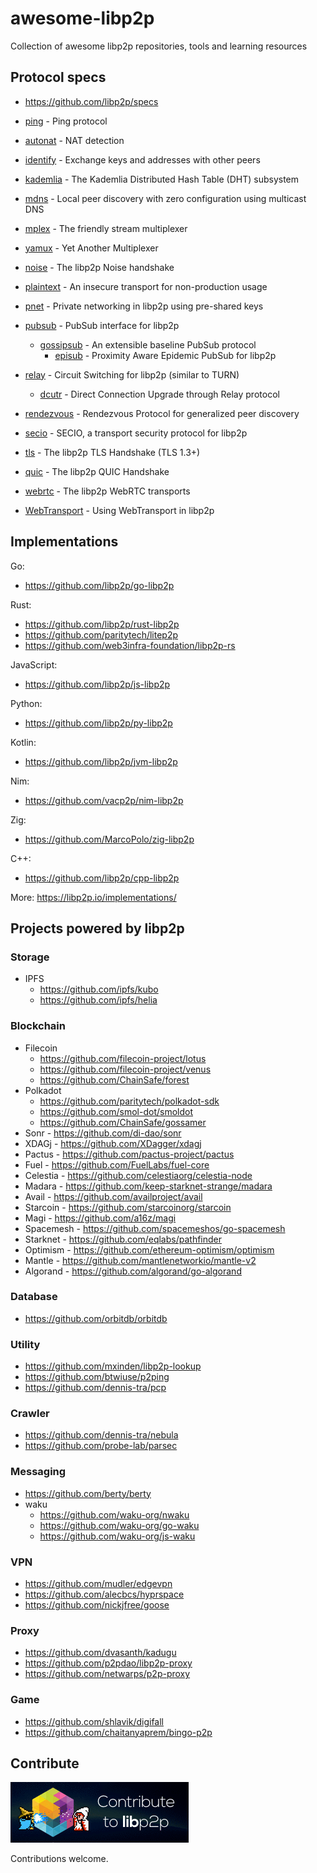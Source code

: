 # awesome-libp2p

Collection of awesome libp2p repositories, tools and learning resources

## Protocol specs

- https://github.com/libp2p/specs

- [ping](https://github.com/libp2p/specs/tree/master/ping) - Ping protocol
- [autonat](https://github.com/libp2p/specs/tree/master/autonat) - NAT detection
- [identify](https://github.com/libp2p/specs/tree/master/identify) -  Exchange keys and addresses with other peers
- [kademlia](https://github.com/libp2p/specs/tree/master/kademlia) - The Kademlia Distributed Hash Table (DHT) subsystem
- [mdns](https://github.com/libp2p/specs/tree/master/mdns) - Local peer discovery with zero configuration using multicast DNS
- [mplex](https://github.com/libp2p/specs/tree/master/mplex) - The friendly stream multiplexer
- [yamux](https://github.com/libp2p/specs/tree/master/yamux) - Yet Another Multiplexer
- [noise](https://github.com/libp2p/specs/tree/master/noise) - The libp2p Noise handshake
- [plaintext](https://github.com/libp2p/specs/tree/master/plaintext) - An insecure transport for non-production usage
- [pnet](https://github.com/libp2p/specs/tree/master/pnet) - Private networking in libp2p using pre-shared keys
- [pubsub](https://github.com/libp2p/specs/tree/master/pubsub) - PubSub interface for libp2p
  - [gossipsub](https://github.com/libp2p/specs/tree/master/pubsub/gossipsub) - An extensible baseline PubSub protocol
    - [episub](https://github.com/libp2p/specs/tree/master/pubsub/gossipsub/episub) - Proximity Aware Epidemic PubSub for libp2p
- [relay](https://github.com/libp2p/specs/tree/master/relay) - Circuit Switching for libp2p (similar to TURN)
  - [dcutr](https://github.com/libp2p/specs/tree/master/relay/dcutr) - Direct Connection Upgrade through Relay protocol
- [rendezvous](https://github.com/libp2p/specs/tree/master/rendezvous) - Rendezvous Protocol for generalized peer discovery
- [secio](https://github.com/libp2p/specs/tree/master/secio) - SECIO, a transport security protocol for libp2p
- [tls](https://github.com/libp2p/specs/tree/master/tls) - The libp2p TLS Handshake (TLS 1.3+)
- [quic](https://github.com/libp2p/specs/tree/master/quic) - The libp2p QUIC Handshake
- [webrtc](https://github.com/libp2p/specs/tree/master/webrtc) - The libp2p WebRTC transports
- [WebTransport](https://github.com/libp2p/specs/tree/master/webtransport) - Using WebTransport in libp2p

## Implementations

Go:
- https://github.com/libp2p/go-libp2p

Rust:
- https://github.com/libp2p/rust-libp2p
- https://github.com/paritytech/litep2p
- https://github.com/web3infra-foundation/libp2p-rs

JavaScript:
- https://github.com/libp2p/js-libp2p

Python:
- https://github.com/libp2p/py-libp2p

Kotlin:
- https://github.com/libp2p/jvm-libp2p

Nim:
- https://github.com/vacp2p/nim-libp2p

Zig:
- https://github.com/MarcoPolo/zig-libp2p

C++:
- https://github.com/libp2p/cpp-libp2p

More: https://libp2p.io/implementations/

## Projects powered by libp2p

### Storage

- IPFS
  - https://github.com/ipfs/kubo
  - https://github.com/ipfs/helia

### Blockchain

- Filecoin
  - https://github.com/filecoin-project/lotus
  - https://github.com/filecoin-project/venus
  - https://github.com/ChainSafe/forest
- Polkadot
  - https://github.com/paritytech/polkadot-sdk
  - https://github.com/smol-dot/smoldot
  - https://github.com/ChainSafe/gossamer
- Sonr - https://github.com/di-dao/sonr
- XDAGj - https://github.com/XDagger/xdagj
- Pactus - https://github.com/pactus-project/pactus
- Fuel - https://github.com/FuelLabs/fuel-core
- Celestia - https://github.com/celestiaorg/celestia-node
- Madara - https://github.com/keep-starknet-strange/madara
- Avail - https://github.com/availproject/avail
- Starcoin - https://github.com/starcoinorg/starcoin
- Magi - https://github.com/a16z/magi
- Spacemesh - https://github.com/spacemeshos/go-spacemesh
- Starknet - https://github.com/eqlabs/pathfinder
- Optimism - https://github.com/ethereum-optimism/optimism
- Mantle - https://github.com/mantlenetworkio/mantle-v2
- Algorand - https://github.com/algorand/go-algorand

### Database

- https://github.com/orbitdb/orbitdb

### Utility

- https://github.com/mxinden/libp2p-lookup
- https://github.com/btwiuse/p2ping
- https://github.com/dennis-tra/pcp

### Crawler

- https://github.com/dennis-tra/nebula
- https://github.com/probe-lab/parsec

### Messaging

- https://github.com/berty/berty
- waku
  - https://github.com/waku-org/nwaku
  - https://github.com/waku-org/go-waku
  - https://github.com/waku-org/js-waku

### VPN

- https://github.com/mudler/edgevpn
- https://github.com/alecbcs/hyprspace
- https://github.com/nickjfree/goose

### Proxy

- https://github.com/dvasanth/kadugu
- https://github.com/p2pdao/libp2p-proxy
- https://github.com/netwarps/p2p-proxy

### Game

- https://github.com/shlavik/digifall
- https://github.com/chaitanyaprem/bingo-p2p

## Contribute

![](./img/contribute.gif)

Contributions welcome.
